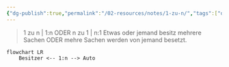```yaml
---
{"dg-publish":true,"permalink":"/02-resources/notes/1-zu-n/","tags":["datenbank/kardinatität"],"noteIcon":"","updated":"2025-03-23T22:14:21.000+01:00"}
---
```


>1 zu n | 1:n ODER n zu 1 | n:1
> Etwas oder jemand besitz mehrere Sachen ODER mehre Sachen werden von jemand besetzt.

```mermaid  
flowchart LR
    Besitzer <-- 1:n --> Auto

```